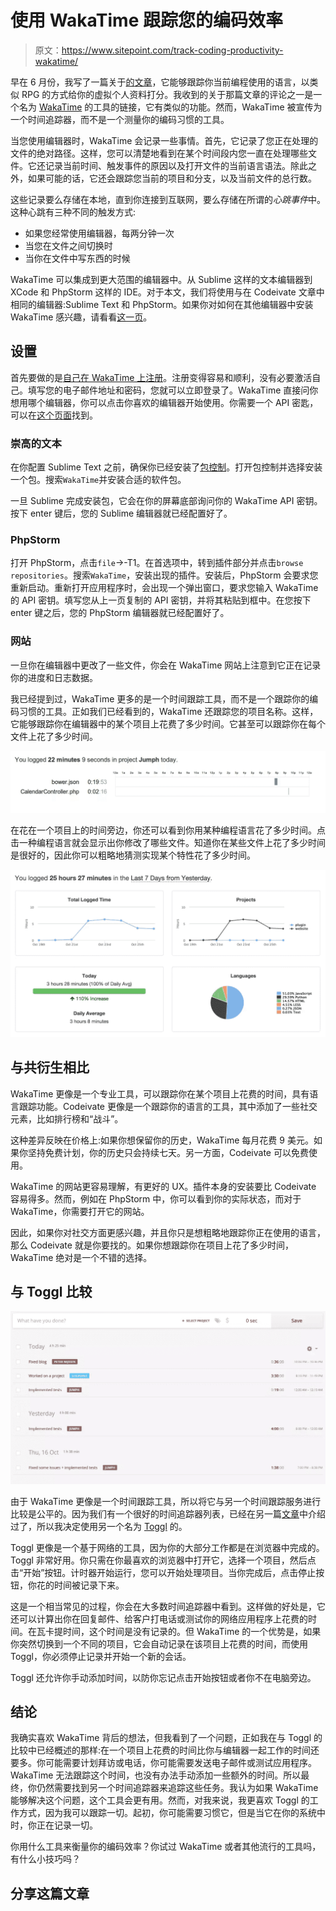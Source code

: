 # 使用 WakaTime 跟踪您的编码效率

> 原文：<https://www.sitepoint.com/track-coding-productivity-wakatime/>

早在 6 月份，我写了一篇关于[的](http://www.codeivate.com/)[文章](https://www.sitepoint.com/codeivate-social-coding-rpg/)，它能够跟踪你当前编程使用的语言，以类似 RPG 的方式给你的虚拟个人资料打分。我收到的关于那篇文章的评论之一是一个名为 [WakaTime](https://wakatime.com/) 的工具的链接，它有类似的功能。然而，WakaTime 被宣传为一个时间追踪器，而不是一个测量你的编码习惯的工具。

当您使用编辑器时，WakaTime 会记录一些事情。首先，它记录了您正在处理的文件的绝对路径。这样，您可以清楚地看到在某个时间段内您一直在处理哪些文件。它还记录当前时间、触发事件的原因以及打开文件的当前语言语法。除此之外，如果可能的话，它还会跟踪您当前的项目和分支，以及当前文件的总行数。

这些记录要么存储在本地，直到你连接到互联网，要么存储在所谓的*心跳事件*中。这种心跳有三种不同的触发方式:

*   如果您经常使用编辑器，每两分钟一次
*   当您在文件之间切换时
*   当你在文件中写东西的时候

WakaTime 可以集成到更大范围的编辑器中。从 Sublime 这样的文本编辑器到 XCode 和 PhpStorm 这样的 IDE。对于本文，我们将使用与在 Codeivate 文章中相同的编辑器:Sublime Text 和 PhpStorm。如果你对如何在其他编辑器中安装 WakaTime 感兴趣，请看看[这一页](https://wakatime.com/help/getting-started/welcome)。

## 设置

首先要做的是[自己在 WakaTime 上注册](https://wakatime.com)。注册变得容易和顺利，没有必要激活自己。填写您的电子邮件地址和密码，您就可以立即登录了。WakaTime 直接问你想用哪个编辑器，你可以点击你喜欢的编辑器开始使用。你需要一个 API 密匙，可以在[这个页面](https://wakatime.com/#apikey)找到。

### 崇高的文本

在你配置 Sublime Text 之前，确保你已经安装了[包控制](https://sublime.wbond.net/)。打开包控制并选择安装一个包。搜索`WakaTime`并安装合适的软件包。

一旦 Sublime 完成安装包，它会在你的屏幕底部询问你的 WakaTime API 密钥。按下 enter 键后，您的 Sublime 编辑器就已经配置好了。

### PhpStorm

打开 PhpStorm，点击`file`->-T1。在首选项中，转到插件部分并点击`browse repositories`。搜索`WakaTime`，安装出现的插件。安装后，PhpStorm 会要求您重新启动。重新打开应用程序时，会出现一个弹出窗口，要求您输入 WakaTime 的 API 密钥。填写您从上一页复制的 API 密钥，并将其粘贴到框中。在您按下 enter 键之后，您的 PhpStorm 编辑器就已经配置好了。

### 网站

一旦你在编辑器中更改了一些文件，你会在 WakaTime 网站上注意到它正在记录你的进度和日志数据。

我已经提到过，WakaTime 更多的是一个时间跟踪工具，而不是一个跟踪你的编码习惯的工具。正如我们已经看到的，WakaTime 还跟踪您的项目名称。这样，它能够跟踪你在编辑器中的某个项目上花费了多少时间。它甚至可以跟踪你在每个文件上花了多少时间。

![time tracker](img/d18757f93cb2e52bdc6c49514ca94c06.png)

在花在一个项目上的时间旁边，你还可以看到你用某种编程语言花了多少时间。点击一种编程语言就会显示出你修改了哪些文件。知道你在某些文件上花了多少时间是很好的，因此你可以粗略地猜测实现某个特性花了多少时间。

![WakaTime](img/9d90aac92478df2ea973ea4e4edbe908.png)

## 与共衍生相比

WakaTime 更像是一个专业工具，可以跟踪你在某个项目上花费的时间，具有语言跟踪功能。Codeivate 更像是一个跟踪你的语言的工具，其中添加了一些社交元素，比如排行榜和“战斗”。

这种差异反映在价格上:如果你想保留你的历史，WakaTime 每月花费 9 美元。如果你坚持免费计划，你的历史只会持续七天。另一方面，Codeivate 可以免费使用。

WakaTime 的网站更容易理解，有更好的 UX。插件本身的安装要比 Codeivate 容易得多。然而，例如在 PhpStorm 中，你可以看到你的实际状态，而对于 WakaTime，你需要打开它的网站。

因此，如果你对社交方面更感兴趣，并且你只是想粗略地跟踪你正在使用的语言，那么 Codeivate 就是你要找的。如果你想跟踪你在项目上花了多少时间，WakaTime 绝对是一个不错的选择。

## 与 Toggl 比较

![Log of a day's coding](img/b834f36685b97e2b7be463529eaf6788.png)

由于 WakaTime 更像是一个时间跟踪工具，所以将它与另一个时间跟踪服务进行比较是公平的。因为我们有一个很好的时间追踪器列表，已经在另一篇[文章](https://www.sitepoint.com/effective-programmers-secret-weapon-time-tracking/)中介绍过了，所以我决定使用另一个名为 [Toggl](https://www.toggl.com/) 的。

Toggl 更像是一个基于网络的工具，因为你的大部分工作都是在浏览器中完成的。Toggl 非常好用。你只需在你最喜欢的浏览器中打开它，选择一个项目，然后点击“开始”按钮。计时器开始运行，您可以开始处理项目。当你完成后，点击停止按钮，你花的时间被记录下来。

这是一个相当常见的过程，你会在大多数时间追踪器中看到。这样做的好处是，它还可以计算出你在回复邮件、给客户打电话或测试你的网络应用程序上花费的时间。在瓦卡提时间，这个时间是没有记录的。但 WakaTime 的一个优势是，如果你突然切换到一个不同的项目，它会自动记录在该项目上花费的时间，而使用 Toggl，你必须停止记录并开始一个新的会话。

Toggl 还允许你手动添加时间，以防你忘记点击开始按钮或者你不在电脑旁边。

## 结论

我确实喜欢 WakaTime 背后的想法，但我看到了一个问题，正如我在与 Toggl 的比较中已经概述的那样:在一个项目上花费的时间比你与编辑器一起工作的时间还要多。你可能需要计划拜访或电话，你可能需要发送电子邮件或测试应用程序。WakaTime 无法跟踪这个时间，也没有办法手动添加一些额外的时间。所以最终，你仍然需要找到另一个时间追踪器来追踪这些任务。我认为如果 WakaTime 能够解决这个问题，这个工具会更有用。然而，对我来说，我更喜欢 Toggl 的工作方式，因为我可以跟踪一切。起初，你可能需要习惯它，但是当它在你的系统中时，你正在记录一切。

你用什么工具来衡量你的编码效率？你试过 WakaTime 或者其他流行的工具吗，有什么小技巧吗？

## 分享这篇文章